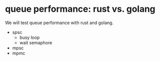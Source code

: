 # queue performance: rust vs. golang

We will test queue performance with rust and golang.

* spsc
  - busy loop
  - wait semaphore
* mpsc
* mpmc
